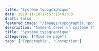 ```yaml
---
title: "Système typographique"
date: 2020-11-18T17:57:15+01:00
draft: false
featured_image: "/images/typographie.jpg"
description: "Comment créer un système ?"
title: "Système typographique"
categories: ["Mise en page"]
tags: ["Typographie", "Conception"]
---
```


